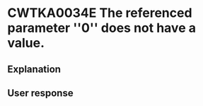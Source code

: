 # CWTKA0034E The referenced parameter ''0'' does not have a value.

## Explanation

## User response